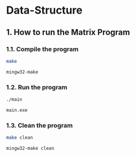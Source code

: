 # Data-Structure

## 1. How to run the Matrix Program

### 1.1. Compile the program

```bash
make
```

```bash
mingw32-make
```

### 1.2. Run the program

```bash
./main
```

```bash
main.exe
```

### 1.3. Clean the program

```bash
make clean
```
```bash
mingw32-make clean
```

